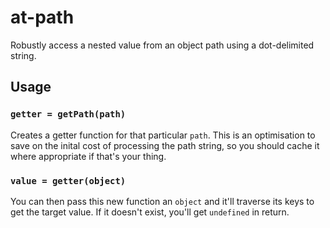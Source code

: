 # at-path

Robustly access a nested value from an object path using a dot-delimited string.

## Usage

### `getter = getPath(path)`

Creates a getter function for that particular `path`. This is an optimisation
to save on the inital cost of processing the path string, so you should cache
it where appropriate if that's your thing.

### `value = getter(object)`

You can then pass this new function an `object` and it'll traverse its keys
to get the target value. If it doesn't exist, you'll get `undefined` in return.
